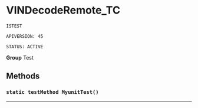 # VINDecodeRemote_TC

`ISTEST`

`APIVERSION: 45`

`STATUS: ACTIVE`



**Group** Test

## Methods
### `static testMethod MyunitTest()`
---
